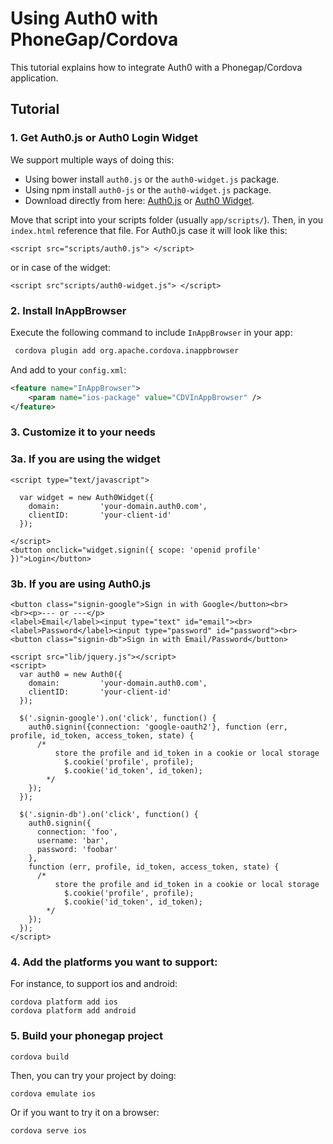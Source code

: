 # Using Auth0 with PhoneGap/Cordova

This tutorial explains how to integrate Auth0 with a Phonegap/Cordova application.

## Tutorial

### 1. Get Auth0.js or Auth0 Login Widget

We support multiple ways of doing this:

 * Using bower install `auth0.js` or the `auth0-widget.js` package.
 * Using npm install `auth0-js` or the `auth0-widget.js` package.
 * Download directly from here: [Auth0.js](@@auth0js_url@@) or [Auth0 Widget](@@widget_url@@).

Move that script into your scripts folder (usually `app/scripts/`). Then, in you `index.html` reference that file. For Auth0.js case it will look like this:

   ```
   <script src="scripts/auth0.js"> </script>
   ```

   or in case of the widget:

   ```
   <script src"scripts/auth0-widget.js"> </script>
   ```

### 2. Install InAppBrowser

Execute the following command to include `InAppBrowser` in your app:

```sh
 cordova plugin add org.apache.cordova.inappbrowser
```

And add to your `config.xml`:

```xml
<feature name="InAppBrowser">
    <param name="ios-package" value="CDVInAppBrowser" />
</feature>
```


### 3. Customize it to your needs

### 3a. If you are using the widget

```
<script type="text/javascript">
	
  var widget = new Auth0Widget({
    domain:         'your-domain.auth0.com',
    clientID:       'your-client-id'
  });
  
</script>
<button onclick="widget.signin({ scope: 'openid profile' })">Login</button>
```

### 3b. If you are using Auth0.js

```
<button class="signin-google">Sign in with Google</button><br>
<br><p>--- or ---</p>
<label>Email</label><input type="text" id="email"><br>
<label>Password</label><input type="password" id="password"><br>
<button class="signin-db">Sign in with Email/Password</button>

<script src="lib/jquery.js"></script>
<script>
  var auth0 = new Auth0({
    domain:         'your-domain.auth0.com',
    clientID:       'your-client-id'
  });

  $('.signin-google').on('click', function() {
    auth0.signin({connection: 'google-oauth2'}, function (err, profile, id_token, access_token, state) {
      /* 
          store the profile and id_token in a cookie or local storage
            $.cookie('profile', profile);
            $.cookie('id_token', id_token);
        */    
    }); 
  });

  $('.signin-db').on('click', function() {
    auth0.signin({
      connection: 'foo', 
      username: 'bar', 
      password: 'foobar'
    },
    function (err, profile, id_token, access_token, state) {
      /* 
          store the profile and id_token in a cookie or local storage
            $.cookie('profile', profile);
            $.cookie('id_token', id_token);
        */
    });
  });
</script>
```

### 4. Add the platforms you want to support:

For instance, to support ios and android:

```
cordova platform add ios
cordova platform add android
```

### 5. Build your phonegap project

```
cordova build
```

Then, you can try your project by doing:

```
cordova emulate ios
```

Or if you want to try it on a browser:

```
cordova serve ios
```
